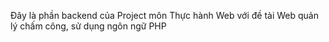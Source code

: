 Đây là phần backend của Project môn Thực hành Web với đề tài Web quản lý chấm công, sử dụng ngôn ngữ PHP
